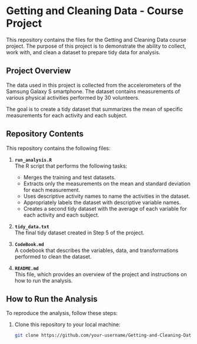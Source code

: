 # Getting and Cleaning Data - Course Project

This repository contains the files for the Getting and Cleaning Data course project. The purpose of this project is to demonstrate the ability to collect, work with, and clean a dataset to prepare tidy data for analysis.

## Project Overview

The data used in this project is collected from the accelerometers of the Samsung Galaxy S smartphone. The dataset contains measurements of various physical activities performed by 30 volunteers.

The goal is to create a tidy dataset that summarizes the mean of specific measurements for each activity and each subject.

## Repository Contents

This repository contains the following files:

1. **`run_analysis.R`**  
   The R script that performs the following tasks:
   - Merges the training and test datasets.
   - Extracts only the measurements on the mean and standard deviation for each measurement.
   - Uses descriptive activity names to name the activities in the dataset.
   - Appropriately labels the dataset with descriptive variable names.
   - Creates a second tidy dataset with the average of each variable for each activity and each subject.

2. **`tidy_data.txt`**  
   The final tidy dataset created in Step 5 of the project.

3. **`CodeBook.md`**  
   A codebook that describes the variables, data, and transformations performed to clean the dataset.

4. **`README.md`**  
   This file, which provides an overview of the project and instructions on how to run the analysis.

## How to Run the Analysis

To reproduce the analysis, follow these steps:

1. Clone this repository to your local machine:
   ```bash
   git clone https://github.com/your-username/Getting-and-Cleaning-Data-Project.git
